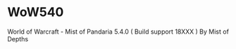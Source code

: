 WoW540
======

World of Warcraft - Mist of Pandaria 5.4.0 ( Build support 18XXX ) By Mist of Depths
